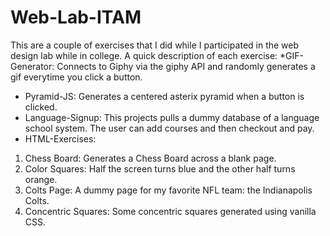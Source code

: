 # Web-Lab-ITAM
This are a couple of exercises that I did while I participated in the web design lab while in college.
A quick description of each exercise:
*GIF-Generator: Connects to Giphy via the giphy API and randomly generates a gif everytime you click a button.
* Pyramid-JS: Generates a centered asterix pyramid when a button is clicked.
* Language-Signup: This projects pulls a dummy database of a language school system. The user can add courses and then checkout and pay.
* HTML-Exercises:
1. Chess Board: Generates a Chess Board across a blank page.
2. Color Squares: Half the screen turns blue and the other half turns orange.
3. Colts Page: A dummy page for my favorite NFL team: the Indianapolis Colts.
4. Concentric Squares: Some concentric squares generated using vanilla CSS. 
